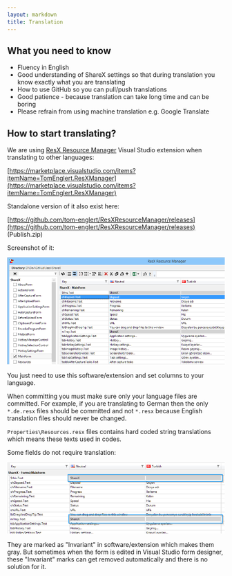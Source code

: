 ```yaml
---
layout: markdown
title: Translation
---
```


## What you need to know

* Fluency in English
* Good understanding of ShareX settings so that during translation you know exactly what you are translating
* How to use GitHub so you can pull/push translations
* Good patience - because translation can take long time and can be boring
* Please refrain from using machine translation e.g. Google Translate

## How to start translating?

We are using [ResX Resource Manager](https://github.com/tom-englert/ResXResourceManager) Visual Studio extension when translating to other languages:

[https://marketplace.visualstudio.com/items?itemName=TomEnglert.ResXManager](https://marketplace.visualstudio.com/items?itemName=TomEnglert.ResXManager)

Standalone version of it also exist here:

[https://github.com/tom-englert/ResXResourceManager/releases](https://github.com/tom-englert/ResXResourceManager/releases) (Publish.zip)

Screenshot of it:

![](/img/ScreenshotTranslation.png)

You just need to use this software/extension and set columns to your language.

When committing you must make sure only your language files are committed. For example, if you are translating to German then the only `*.de.resx` files should be committed and not `*.resx` because English translation files should never be changed.

`Properties\Resources.resx` files contains hard coded string translations which means these texts used in codes.

Some fields do not require translation:

![](/img/ScreenshotTranslation2.png)

They are marked as "Invariant" in software/extension which makes them gray. But sometimes when the form is edited in Visual Studio form designer, these "Invariant" marks can get removed automatically and there is no solution for it.